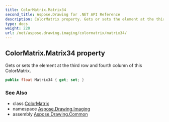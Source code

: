```yaml
---
title: ColorMatrix.Matrix34
second_title: Aspose.Drawing for .NET API Reference
description: ColorMatrix property. Gets or sets the element at the third row and fourth column of this ColorMatrix
type: docs
weight: 220
url: /net/aspose.drawing.imaging/colormatrix/matrix34/
---
```

## ColorMatrix.Matrix34 property

Gets or sets the element at the third row and fourth column of this ColorMatrix.

```csharp
public float Matrix34 { get; set; }
```

### See Also

* class [ColorMatrix](../)
* namespace [Aspose.Drawing.Imaging](../../colormatrix/)
* assembly [Aspose.Drawing.Common](../../../)


